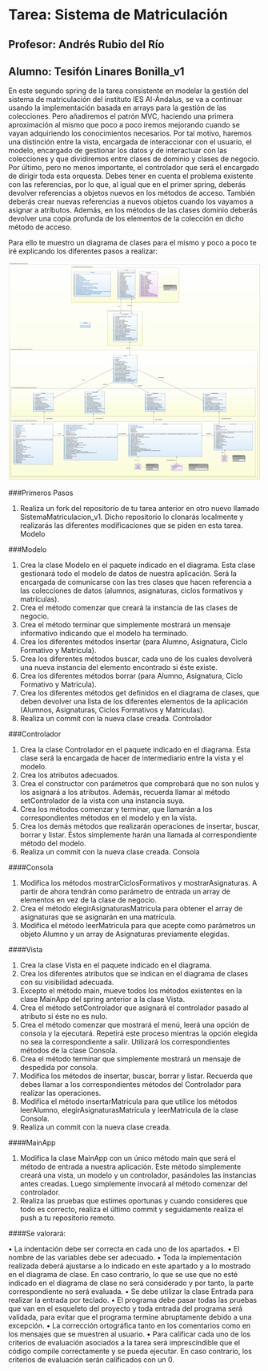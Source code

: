 # Tarea: Sistema de Matriculación
## Profesor: Andrés Rubio del Río
## Alumno: Tesifón Linares Bonilla_v1

En este segundo spring de la tarea consistente en modelar la gestión del sistema de matriculación del instituto IES Al-Ándalus,  se va a continuar usando la implementación basada en arrays para la gestión de las colecciones. Pero añadiremos el patrón MVC, haciendo una primera aproximación al mismo que poco a poco iremos mejorando cuando se vayan adquiriendo los conocimientos necesarios. Por tal motivo, haremos una distinción entre la vista, encargada de interaccionar con el usuario, el modelo, encargado de gestionar los datos y de interactuar con las colecciones y que dividiremos entre clases de dominio y clases de negocio. Por último, pero no menos importante, el controlador que será el encargado de dirigir toda esta orquesta.
Debes tener en cuenta el problema existente con las referencias, por lo que, al igual que en el primer spring, deberás devolver referencias a objetos nuevos en los métodos de acceso. También deberás crear nuevas referencias a nuevos objetos cuando los vayamos a asignar a atributos. Además, en los métodos de las clases dominio deberás devolver una copia profunda de los elementos de la colección en dicho método de acceso.


Para ello te muestro un diagrama de clases para el mismo y poco a poco te iré explicando los diferentes pasos a realizar:

![](src/main/resources/SistemaMatriculacion_v1.png)



###Primeros Pasos

1.	Realiza un fork del repositorio de tu tarea anterior en otro nuevo llamado SistemaMatriculacion_v1. Dicho repositorio lo clonarás localmente y realizarás las diferentes modificaciones que se piden en esta tarea.
Modelo

###Modelo

1.	Crea la clase Modelo en el paquete indicado en el diagrama. Esta clase gestionará todo el modelo de datos de nuestra aplicación. Será la encargada de comunicarse con las tres clases que hacen referencia a las colecciones de datos (alumnos, asignaturas, ciclos formativos y matrículas).
2.	Crea el método comenzar que creará la instancia de las clases de negocio.
3.	Crea el método terminar que simplemente mostrará un mensaje informativo indicando que el modelo ha terminado.
4.	Crea los diferentes métodos insertar (para Alumno, Asignatura, Ciclo Formativo y Matricula).
5.	Crea los diferentes métodos buscar, cada uno de los cuales devolverá una nueva instancia del elemento encontrado si éste existe.
6.	Crea los diferentes métodos borrar (para Alumno, Asignatura, Ciclo Formativo y Matricula).
7.	Crea los diferentes métodos get definidos en el diagrama de clases, que deben devolver una lista de los diferentes elementos de la aplicación (Alumnos, Asignaturas, Ciclos Formativos y Matrículas).
8.	Realiza un commit con la nueva clase creada.
Controlador

###Controlador

1.	Crea la clase Controlador en el paquete indicado en el diagrama. Esta clase será la encargada de hacer de intermediario entre la vista y el modelo.
2.	Crea los atributos adecuados.
3.	Crea el constructor con parámetros que comprobará que no son nulos y los asignará a los atributos. Además, recuerda llamar al método setControlador de la vista con una instancia suya.
4.	Crea los métodos comenzar y terminar, que llamarán a los correspondientes métodos en el modelo y en la vista.
5.	Crea los demás métodos que realizarán operaciones de insertar, buscar, borrar y listar. Éstos simplemente harán una llamada al correspondiente método del modelo.
6.	Realiza un commit con la nueva clase creada.
Consola

####Consola

1.	Modifica los métodos mostrarCiclosFormativos y mostrarAsignaturas. A partir de ahora tendrán como parámetro de entrada un array de elementos en vez de la clase de negocio.
2.	Crea el método elegirAsignaturasMatricula para obtener el array de asignaturas que se asignarán en una matrícula.
3.	Modifica el método leerMatricula para que acepte como parámetros un objeto Alumno y un array de Asignaturas previamente elegidas.


####Vista

1.	Crea la clase Vista en el paquete indicado en el diagrama.
2.	Crea los diferentes atributos que se indican en el diagrama de clases con su visibilidad adecuada.
3.	Excepto el método main, mueve todos los métodos existentes en la clase MainApp del spring anterior a la clase Vista.
4.	Crea el método setControlador que asignará el controlador pasado al atributo si éste no es nulo.
5.	Crea el método comenzar que mostrará el menú, leerá una opción de consola y la ejecutará. Repetirá este proceso mientras la opción elegida no sea la correspondiente a salir. Utilizará los correspondientes métodos de la clase Consola.
6.	Crea el método terminar que simplemente mostrará un mensaje de despedida por consola.
7.	Modifica los métodos de insertar, buscar, borrar y listar. Recuerda que debes llamar a los correspondientes métodos del Controlador para realizar las operaciones.
1.	Modifica el método insertarMatricula para que utilice los métodos leerAlumno, elegirAsignaturasMatricula y leerMatricula de la clase Consola.
8.	Realiza un commit con la nueva clase creada.

####MainApp

1.	Modifica la clase MainApp con un único método main que será el método de entrada a nuestra aplicación. Este método simplemente creará una vista, un modelo y un controlador, pasándoles las instancias antes creadas. Luego simplemente invocará al método comenzar del controlador.
2.	Realiza las pruebas que estimes oportunas y cuando consideres que todo es correcto, realiza el último commit y seguidamente realiza el push a tu repositorio remoto.

####Se valorará:

•	La indentación debe ser correcta en cada uno de los apartados.
•	El nombre de las variables debe ser adecuado.
•	Toda la implementación realizada deberá ajustarse a lo indicado en este apartado y a lo mostrado en el diagrama de clase. En caso contrario, lo que se use que no esté indicado en el diagrama de clase no será considerado y por tanto, la parte correspondiente no será evaluada.
•	Se debe utilizar la clase Entrada para realizar la entrada por teclado.
•	El programa debe pasar todas las pruebas que van en el esqueleto del proyecto y toda entrada del programa será validada, para evitar que el programa termine abruptamente debido a una excepción.
•	La corrección ortográfica tanto en los comentarios como en los mensajes que se muestren al usuario.
•	Para calificar cada uno de los criterios de evaluación asociados a la tarea será imprescindible que el código compile correctamente y se pueda ejecutar. En caso contrario, los criterios de evaluación serán calificados con un 0.

